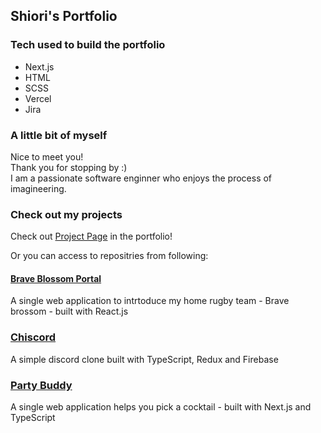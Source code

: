 ## Shiori's Portfolio

### Tech used to build the portfolio
* Next.js
* HTML
* SCSS
* Vercel
* Jira

### A little bit of myself
Nice to meet you!   
Thank you for stopping by :)  
I am a passionate software enginner who enjoys the process of imagineering.

### Check out my projects
Check out [Project Page](https://shiori-portfolio.vercel.app/projects) in the portfolio!

Or you can access to repositries from following:

#### [Brave Blossom Portal](https://github.com/Sozai83/COS60015-Assignment2v2)
A single web application to intrtoduce my home rugby team - Brave brossom - built with React.js

### [Chiscord](https://github.com/Sozai83/chiscord)
A simple discord clone built with TypeScript, Redux and Firebase

### [Party Buddy](https://github.com/Sozai83/Project5_PartyBuddy)
A single web application helps you pick a cocktail - built with Next.js and TypeScript